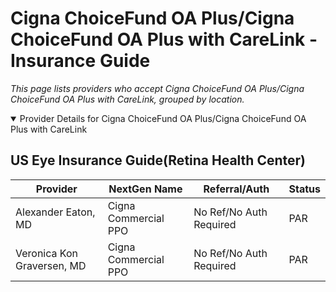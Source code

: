 # Cigna ChoiceFund OA Plus/Cigna ChoiceFund OA Plus with CareLink - Insurance Guide

*This page lists providers who accept Cigna ChoiceFund OA Plus/Cigna ChoiceFund OA Plus with CareLink, grouped by location.*

<details open><summary>Provider Details for Cigna ChoiceFund OA Plus/Cigna ChoiceFund OA Plus with CareLink</summary>

## US Eye Insurance Guide(Retina Health Center)

| Provider | NextGen Name | Referral/Auth | Status |
|----------|-------------|--------------|--------|
| Alexander Eaton, MD | Cigna Commercial PPO | No Ref/No Auth Required | PAR |
| Veronica Kon Graversen, MD | Cigna Commercial PPO | No Ref/No Auth Required | PAR |

</details>

